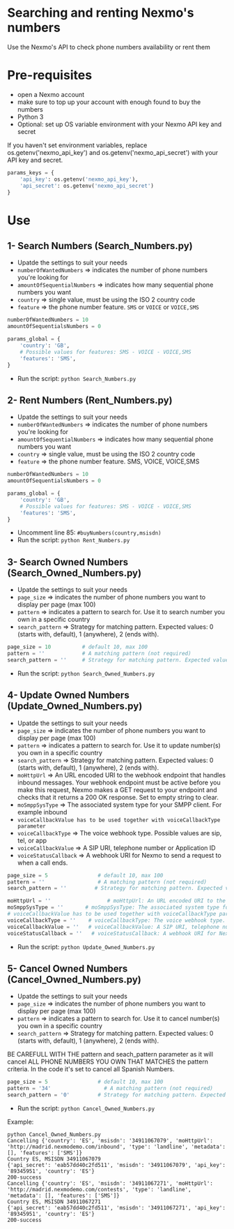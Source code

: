 # Searching and renting Nexmo's numbers
Use the Nexmo's API to check phone numbers availability or rent them 

# Pre-requisites

* open a Nexmo account
* make sure to top up your account with enough found to buy the numbers
* Python 3
* Optional: set up OS variable environment with your Nexmo API key and secret

If you haven't set environment variables, replace os.getenv('nexmo_api_key') and os.getenv('nexmo_api_secret') with your API key and secret.

```python
params_keys = {
    'api_key': os.getenv('nexmo_api_key'),
    'api_secret': os.getenv('nexmo_api_secret')
}
```

# Use

## 1- Search Numbers (Search_Numbers.py)

* Upatde the settings to suit your needs
* `numberOfWantedNumbers` => indicates the number of phone numbers you're looking for
* `amountOfSequentialNumbers` => indicates how many sequential phone numbers you want 
* `country` => single value, must be using the ISO 2 country code
* `feature` => the phone number feature. `SMS` or `VOICE` or `VOICE,SMS`

```python
numberOfWantedNumbers = 10
amountOfSequentialsNumbers = 0

params_global = {
    'country': 'GB',
    # Possible values for features: SMS - VOICE - VOICE,SMS
    'features': 'SMS',
}
```

* Run the script: `python Search_Numbers.py`

## 2- Rent Numbers (Rent_Numbers.py)

* Upatde the settings to suit your needs
* `numberOfWantedNumbers` => indicates the number of phone numbers you're looking for
* `amountOfSequentialNumbers` => indicates how many sequential phone numbers you want 
* `country` => single value, must be using the ISO 2 country code
* `feature` => the phone number feature. SMS, VOICE, VOICE,SMS

```python
numberOfWantedNumbers = 10
amountOfSequentialsNumbers = 0

params_global = {
    'country': 'GB',
    # Possible values for features: SMS - VOICE - VOICE,SMS
    'features': 'SMS',
}
```

* Uncomment line 85: `#buyNumbers(country,msisdn)`
* Run the script: `python Rent_Numbers.py`

## 3- Search Owned Numbers (Search_Owned_Numbers.py)

* Upatde the settings to suit your needs
* `page_size` => indicates the number of phone numbers you want to display per page (max 100)
* `pattern` => indicates a pattern to search for. Use it to search number you own in a specific country 
* `search_pattern` => Strategy for matching pattern. Expected values: 0 (starts with, default), 1 (anywhere), 2 (ends with).

```python
page_size = 10          # default 10, max 100
pattern = ''            # A matching pattern (not required)
search_pattern = ''     # Strategy for matching pattern. Expected values: 0 (starts with, default), 1 (anywhere), 2 (ends with). (not required)
```

* Run the script: `python Search_Owned_Numbers.py`

## 4- Update Owned Numbers (Update_Owned_Numbers.py)

* Upatde the settings to suit your needs
* `page_size` => indicates the number of phone numbers you want to display per page (max 100)
* `pattern` => indicates a pattern to search for. Use it to update number(s) you own in a specific country 
* `search_pattern` => Strategy for matching pattern. Expected values: 0 (starts with, default), 1 (anywhere), 2 (ends with).
* `moHttpUrl` => An URL encoded URI to the webhook endpoint that handles inbound messages. Your webhook endpoint must be active before you make this request, Nexmo makes a GET request to your endpoint and checks that it returns a 200 OK response. Set to empty string to clear.
* `moSmppSysType` => The associated system type for your SMPP client. For example inbound
* `voiceCallbackValue has to be used together with voiceCallbackType parameter`
* `voiceCallbackType` => The voice webhook type. Possible values are sip, tel, or app
* `voiceCallbackValue` => A SIP URI, telephone number or Application ID
* `voiceStatusCallback` => A webhook URI for Nexmo to send a request to when a call ends.

```python
page_size = 5                # default 10, max 100
pattern = ''                 # A matching pattern (not required)
search_pattern = ''         # Strategy for matching pattern. Expected values: 0 (starts with, default), 1 (anywhere), 2 (ends with). (not required)

moHttpUrl = ''                  # moHttpUrl: An URL encoded URI to the webhook endpoint that handles inbound messages. Your webhook endpoint must be active before you make this request, Nexmo makes a GET request to your endpoint and checks that it returns a 200 OK response. Set to empty string to clear.
moSmppSysType = ''       # moSmppSysType: The associated system type for your SMPP client. For example inbound
# voiceCallbackValue has to be used together with voiceCallbackType parameter.
voiceCallbackType = ''    # voiceCallbackType: The voice webhook type. Possible values are sip, tel, or app
voiceCallbackValue = ''   # voiceCallbackValue: A SIP URI, telephone number or Application ID
voiceStatusCallback = ''   # voiceStatusCallback: A webhook URI for Nexmo to send a request to when a call ends.
```

* Run the script: `python Update_Owned_Numbers.py`

## 5- Cancel Owned Numbers (Cancel_Owned_Numbers.py)

* Upatde the settings to suit your needs
* `page_size` => indicates the number of phone numbers you want to display per page (max 100)
* `pattern` => indicates a pattern to search for. Use it to cancel number(s) you own in a specific country 
* `search_pattern` => Strategy for matching pattern. Expected values: 0 (starts with, default), 1 (anywhere), 2 (ends with).

BE CAREFULL WITH THE pattern and seach_pattern parameter as it will cancel ALL PHONE NUMBERS YOU OWN THAT MATCHES the pattern criteria. In the code it's set to cancel all Spanish Numbers.

```python
page_size = 5                # default 10, max 100
pattern = '34'                 # A matching pattern (not required)
search_pattern = '0'         # Strategy for matching pattern. Expected values: 0 (starts with, default), 1 (anywhere), 2 (ends with). (not required)

```

* Run the script: `python Cancel_Owned_Numbers.py`

Example: 
```console
python Cancel_Owned_Numbers.py
Cancelling {'country': 'ES', 'msisdn': '34911067079', 'moHttpUrl': 'http://madrid.nexmodemo.com/inbound', 'type': 'landline', 'metadata': [], 'features': ['SMS']}
Country ES, MSISDN 34911067079
{'api_secret': 'eab57dd40c2fd511', 'msisdn': '34911067079', 'api_key': '89345951', 'country': 'ES'}
200-success
Cancelling {'country': 'ES', 'msisdn': '34911067271', 'moHttpUrl': 'http://madrid.nexmodemo.com/contests', 'type': 'landline', 'metadata': [], 'features': ['SMS']}
Country ES, MSISDN 34911067271
{'api_secret': 'eab57dd40c2fd511', 'msisdn': '34911067271', 'api_key': '89345951', 'country': 'ES'}
200-success
```
